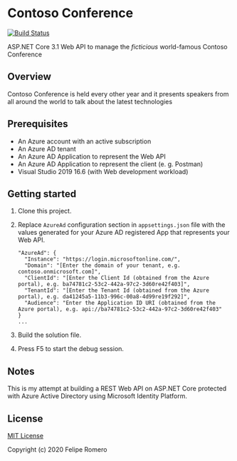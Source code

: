 # Contoso Conference

[![Build Status](https://dev.azure.com/feliperomeromx/Projects/_apis/build/status/feliperomero3.ContosoConference?branchName=master)](https://dev.azure.com/feliperomeromx/Projects/_build/latest?definitionId=12&branchName=master)

ASP.NET Core 3.1 Web API to manage the *ficticious* world-famous Contoso Conference

## Overview

Contoso Conference is held every other year and it presents speakers from all around the world to talk about the latest technologies

## Prerequisites

- An Azure account with an active subscription
- An Azure AD tenant
- An Azure AD Application to represent the Web API
- An Azure AD Application to represent the client (e. g. Postman)
- Visual Studio 2019 16.6 (with Web development workload)

## Getting started

1. Clone this project.
2. Replace `AzureAd` configuration section in `appsettings.json` file with the values generated for your Azure AD registered App that represents your Web API.

   ```text
   "AzureAd": {
     "Instance": "https://login.microsoftonline.com/",
     "Domain": "[Enter the domain of your tenant, e.g. contoso.onmicrosoft.com]",
     "ClientId": "[Enter the Client Id (obtained from the Azure portal), e.g. ba74781c2-53c2-442a-97c2-3d60re42f403]",
     "TenantId": "[Enter the Tenant Id (obtained from the Azure portal), e.g. da41245a5-11b3-996c-00a8-4d99re19f292]",
     "Audience": "Enter the Application ID URI (obtained from the Azure portal), e.g. api://ba74781c2-53c2-442a-97c2-3d60re42f403"
   }
   ...
   ```

3. Build the solution file.
4. Press F5 to start the debug session.

## Notes

This is my attempt at building a REST Web API on ASP.NET Core protected with Azure Active Directory using Microsoft Identity Platform.

## License

[MIT License](./LICENSE)

Copyright (c) 2020 Felipe Romero
